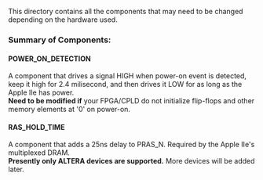 This directory contains all the components that may need to be changed depending on the hardware used.

### Summary of Components:
#### POWER_ON_DETECTION
A component that drives a signal HIGH when power-on event is detected, keep it high for 2.4 milisecond, and then drives it LOW for as long as the Apple IIe has power.
<br/>
**Need to be modified if** your FPGA/CPLD do not initialize flip-flops and other memory elements at '0' on power-on.

#### RAS_HOLD_TIME
A component that adds a 25ns delay to PRAS_N. Required by the Apple IIe's multiplexed DRAM.
<br/>
**Presently only ALTERA devices are supported.** More devices will be added later.
